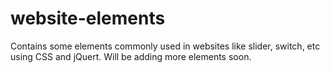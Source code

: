 # website-elements

Contains some elements commonly used in websites like slider, switch, etc using CSS and jQuert.
Will be adding more elements soon.
